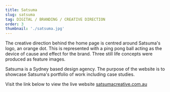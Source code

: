 ```yaml
---
title: Satsuma
slug: satsuma
tag: DIGITAL / BRANDING / CREATIVE DIRECTION
order: 3
thumbnail: './satsuma.jpg'
---
```


The creative direction behind the home page is centred around Satsuma's logo, an orange dot. This is represented with a ping pong ball acting as the device of cause and effect for the brand. Three still life concepts were produced as feature images.

Satsuma is a Sydney based design agency. The purpose of the website is to showcase Satsuma's portfolio of work including case studies.

Visit the link below to view the live website
[satsumacreative.com.au](http://satsumacreative.com.au)
